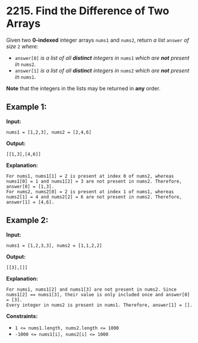 # 2215. Find the Difference of Two Arrays

Given two **0-indexed** integer arrays `nums1` and `nums2`, return _a list_ `answer` _of size_ `2` _where:_

*   `answer[0]` _is a list of all **distinct** integers in_ `nums1` _which are **not** present in_ `nums2`_._
*   `answer[1]` _is a list of all **distinct** integers in_ `nums2` _which are **not** present in_ `nums1`.

**Note** that the integers in the lists may be returned in **any** order.

## **Example 1:**

**Input:** 

    nums1 = [1,2,3], nums2 = [2,4,6]
**Output:** 

    [[1,3],[4,6]]
**Explanation:**

    For nums1, nums1[1] = 2 is present at index 0 of nums2, whereas nums1[0] = 1 and nums1[2] = 3 are not present in nums2. Therefore, answer[0] = [1,3].
    For nums2, nums2[0] = 2 is present at index 1 of nums1, whereas nums2[1] = 4 and nums2[2] = 6 are not present in nums2. Therefore, answer[1] = [4,6].

## **Example 2:**

**Input:** 

    nums1 = [1,2,3,3], nums2 = [1,1,2,2]
**Output:** 

    [[3],[]]
**Explanation:**

    For nums1, nums1[2] and nums1[3] are not present in nums2. Since nums1[2] == nums1[3], their value is only included once and answer[0] = [3].
    Every integer in nums2 is present in nums1. Therefore, answer[1] = [].

**Constraints:**

*   `1 <= nums1.length, nums2.length <= 1000`
*   `-1000 <= nums1[i], nums2[i] <= 1000`